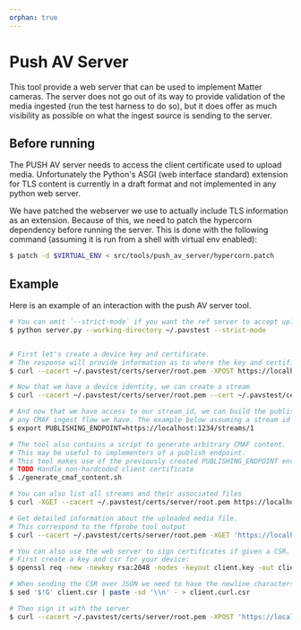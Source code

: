 ```yaml
---
orphan: true
---
```


# Push AV Server

This tool provide a web server that can be used to implement Matter cameras. The
server does not go out of its way to provide validation of the media ingested
(run the test harness to do so), but it does offer as much visibility as
possible on what the ingest source is sending to the server.

## Before running

The PUSH AV server needs to access the client certificate used to upload media.
Unfortunately the Python's ASGI (web interface standard) extension for TLS
content is currently in a draft format and not implemented in any python web
server.

We have patched the webserver we use to actually include TLS information as an
extension. Because of this, we need to patch the hypercorn dependency before
running the server. This is done with the following command (assuming it is run
from a shell with virtual env enabled):

```sh
$ patch -d $VIRTUAL_ENV < src/tools/push_av_server/hypercorn.patch
```

## Example

Here is an example of an interaction with the push AV server tool.

```sh
# You can omit `--strict-mode` if you want the ref server to accept uploads on any URL paths
$ python server.py --working-directory ~/.pavstest --strict-mode


# First let's create a device key and certificate.
# The response will provide information as to where the key and certificate are located.
$ curl --cacert ~/.pavstest/certs/server/root.pem -XPOST https://localhost:1234/certs/dev/keypair

# Now that we have a device identity, we can create a stream
$ curl --cacert ~/.pavstest/certs/server/root.pem --cert ~/.pavstest/certs/device/dev.pem --key ~/.pavstest/certs/device/dev.key -XPOST https://localhost:1234/streams

# And now that we have access to our stream_id, we can build the publishing endpoint for
# any CMAF ingest flow we have. The example below assuming a stream id of "1".
$ export PUBLISHING_ENDPOINT=https://localhost:1234/streams/1

# The tool also contains a script to generate arbitrary CMAF content.
# This may be useful to implementers of a publish endpoint.
# This tool makes use of the previously created PUBLISHING_ENDPOINT environment variable.
# TODO Handle non-hardcoded client certificate
$ ./generate_cmaf_content.sh

# You can also list all streams and their associated files
$ curl -XGET --cacert ~/.pavstest/certs/server/root.pem https://localhost:1234/streams

# Get detailed information about the uploaded media file.
# This correspond to the ffprobe tool output
$ curl --cacert ~/.pavstest/certs/server/root.pem -XGET 'https://localhost:1234/probe/1/cmaf/example/video-720p.cmfv'

# You can also use the web server to sign certificates if given a CSR.
# First create a key and csr for your device:
$ openssl req -new -newkey rsa:2048 -nodes -keyout client.key -out client.csr -subj "/CN=test"

# When sending the CSR over JSON we need to have the newline characters be the literal \n.
$ sed '$!G' client.csr | paste -sd '\\n' - > client.curl.csr

# Then sign it with the server
$ curl --cacert ~/.pavstest/certs/server/root.pem -XPOST 'https://localhost:1234/certs/my-device/sign' -d "{\"csr\":\"$(cat client.curl.csr)\"}" --header "content-type: application/json"

```

